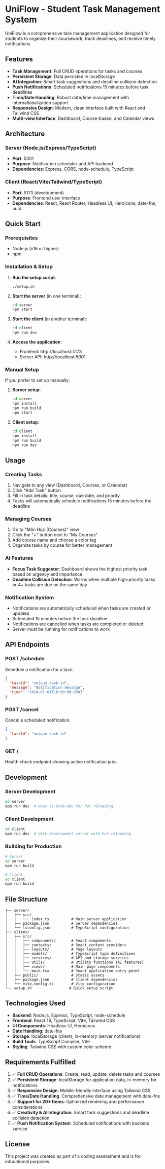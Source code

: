 # UniFlow - Student Task Management System

UniFlow is a comprehensive task management application designed for students to organize their coursework, track deadlines, and receive timely notifications.

## Features

- **Task Management**: Full CRUD operations for tasks and courses
- **Persistent Storage**: Data persisted in localStorage
- **AI Integration**: Smart task suggestions and deadline collision detection
- **Push Notifications**: Scheduled notifications 15 minutes before task deadlines
- **Time/Date Handling**: Robust date/time management with internationalization support
- **Responsive Design**: Modern, clean interface built with React and Tailwind CSS
- **Multi-view Interface**: Dashboard, Course-based, and Calendar views

## Architecture

### Server (Node.js/Express/TypeScript)
- **Port**: 5001
- **Purpose**: Notification scheduler and API backend
- **Dependencies**: Express, CORS, node-schedule, TypeScript

### Client (React/Vite/Tailwind/TypeScript)  
- **Port**: 5173 (development)
- **Purpose**: Frontend user interface
- **Dependencies**: React, React Router, Headless UI, Heroicons, date-fns, uuid

## Quick Start

### Prerequisites
- Node.js (v16 or higher)
- npm

### Installation & Setup

1. **Run the setup script**:
   ```bash
   ./setup.sh
   ```

2. **Start the server** (in one terminal):
   ```bash
   cd server
   npm start
   ```

3. **Start the client** (in another terminal):
   ```bash
   cd client
   npm run dev
   ```

4. **Access the application**:
   - Frontend: http://localhost:5173
   - Server API: http://localhost:5001

### Manual Setup

If you prefer to set up manually:

1. **Server setup**:
   ```bash
   cd server
   npm install
   npm run build
   npm start
   ```

2. **Client setup**:
   ```bash
   cd client
   npm install
   npm run build
   npm run dev
   ```

## Usage

### Creating Tasks
1. Navigate to any view (Dashboard, Courses, or Calendar)
2. Click "Add Task" button
3. Fill in task details: title, course, due date, and priority
4. Tasks will automatically schedule notifications 15 minutes before the deadline

### Managing Courses
1. Go to "Môn Học (Courses)" view
2. Click the "+" button next to "My Courses"
3. Add course name and choose a color tag
4. Organize tasks by course for better management

### AI Features
- **Focus Task Suggester**: Dashboard shows the highest priority task based on urgency and importance
- **Deadline Collision Detection**: Warns when multiple high-priority tasks or 4+ tasks are due on the same day

### Notification System
- Notifications are automatically scheduled when tasks are created or updated
- Scheduled 15 minutes before the task deadline
- Notifications are cancelled when tasks are completed or deleted
- Server must be running for notifications to work

## API Endpoints

### POST /schedule
Schedule a notification for a task.
```json
{
  "taskId": "unique-task-id",
  "message": "Notification message",
  "time": "2024-01-01T10:00:00.000Z"
}
```

### POST /cancel
Cancel a scheduled notification.
```json
{
  "taskId": "unique-task-id"
}
```

### GET /
Health check endpoint showing active notification jobs.

## Development

### Server Development
```bash
cd server
npm run dev  # Uses ts-node-dev for hot reloading
```

### Client Development
```bash
cd client
npm run dev  # Vite development server with hot reloading
```

### Building for Production
```bash
# Server
cd server
npm run build

# Client
cd client
npm run build
```

## File Structure

```
├── server/
│   ├── src/
│   │   └── index.ts          # Main server application
│   ├── package.json          # Server dependencies
│   └── tsconfig.json         # TypeScript configuration
├── client/
│   ├── src/
│   │   ├── components/       # React components
│   │   ├── contexts/         # React context providers
│   │   ├── layouts/          # Page layouts
│   │   ├── models/           # TypeScript type definitions
│   │   ├── services/         # API and storage services
│   │   ├── utils/            # Utility functions (AI features)
│   │   ├── views/            # Main page components
│   │   └── main.tsx          # React application entry point
│   ├── public/               # Static assets
│   ├── package.json          # Client dependencies
│   └── vite.config.ts        # Vite configuration
└── setup.sh                 # Quick setup script
```

## Technologies Used

- **Backend**: Node.js, Express, TypeScript, node-schedule
- **Frontend**: React 18, TypeScript, Vite, Tailwind CSS
- **UI Components**: Headless UI, Heroicons
- **Date Handling**: date-fns
- **Storage**: localStorage (client), in-memory (server notifications)
- **Build Tools**: TypeScript Compiler, Vite
- **Styling**: Tailwind CSS with custom color scheme

## Requirements Fulfilled

1. ✅ **Full CRUD Operations**: Create, read, update, delete tasks and courses
2. ✅ **Persistent Storage**: localStorage for application data, in-memory for notifications
3. ✅ **Responsive Design**: Mobile-friendly interface using Tailwind CSS
4. ✅ **Time/Date Handling**: Comprehensive date management with date-fns
5. ✅ **Support for 20+ Items**: Optimized rendering and performance considerations
6. ✅ **Creativity & AI Integration**: Smart task suggestions and deadline collision detection
7. ✅ **Push Notification System**: Scheduled notifications with backend service

## License

This project was created as part of a coding assessment and is for educational purposes.